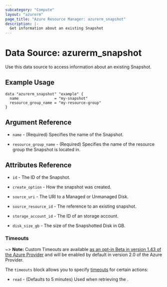 ```yaml
---
subcategory: "Compute"
layout: "azurerm"
page_title: "Azure Resource Manager: azurerm_snapshot"
description: |-
  Get information about an existing Snapshot
---
```


# Data Source: azurerm_snapshot

Use this data source to access information about an existing Snapshot.

## Example Usage

```hcl
data "azurerm_snapshot" "example" {
  name                = "my-snapshot"
  resource_group_name = "my-resource-group"
}
```

## Argument Reference

* `name` - (Required) Specifies the name of the Snapshot.

* `resource_group_name` - (Required) Specifies the name of the resource group the Snapshot is located in.

## Attributes Reference

* `id` - The ID of the Snapshot.

* `create_option` - How the snapshot was created.

* `source_uri` - The URI to a Managed or Unmanaged Disk.

* `source_resource_id` - The reference to an existing snapshot.

* `storage_account_id` - The ID of an storage account.

* `disk_size_gb` - The size of the Snapshotted Disk in GB.

### Timeouts

~> **Note:** Custom Timeouts are available [as an opt-in Beta in version 1.43 of the Azure Provider](/docs/providers/azurerm/guides/2.0-beta.html) and will be enabled by default in version 2.0 of the Azure Provider.

The `timeouts` block allows you to specify [timeouts](https://www.terraform.io/docs/configuration/resources.html#timeouts) for certain actions:

* `read` - (Defaults to 5 minutes) Used when retrieving the .
